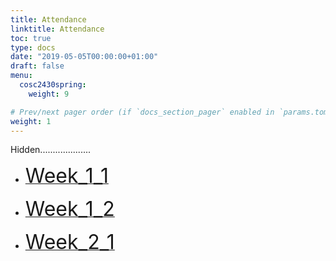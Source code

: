 ```yaml
---
title: Attendance
linktitle: Attendance
toc: true
type: docs
date: "2019-05-05T00:00:00+01:00"
draft: false
menu:
  cosc2430spring:
    weight: 9

# Prev/next pager order (if `docs_section_pager` enabled in `params.toml`)
weight: 1
---
```

Hidden....................




*  [<font size="6"> Week_1_1  </font>](https://forms.gle/LdHsyLiz6Xs4xAvM7)



*  [<font size="6"> Week_1_2  </font>](https://forms.gle/XPSHdKX5uzZKBvUw7) 



*  [<font size="6"> Week_2_1  </font>](https://forms.gle/4J9x3HGa1tPTgXKm9) 
<!-- 

*  [<font size="6"> Week_2_2  </font>](https://forms.gle/9eypUnMW6itNjSi27) 

*  [<font size="6"> Week_3_1  </font>](https://forms.gle/3HZrh3tszoQ9QB5M6)

*  [<font size="6"> Week_3_2  </font>](https://forms.gle/QSt342GehpzyqmsX8)


*  [<font size="6"> Week_4_1  </font>](https://forms.gle/SztGJ2yEuRqtCiVH7)

*  [<font size="6"> Week_4_2  </font>](https://forms.gle/mPRJXotyRaJ2k1ET8)


*  [<font size="6"> Week_5_1  </font>](https://forms.gle/AhsEV9wA6oFjE53c6)

*  [<font size="6"> Week_5_2  </font>](https://forms.gle/HA5U4n1N6uWEko3B9)



*  [<font size="6"> Week_6_2  </font>](https://forms.gle/UvBgyqGRvGntGUf78)


*  [<font size="6"> Week_7_1  </font>](https://forms.gle/FXMhzsaEng9yb2e68)

*  [<font size="6"> Week_7_2  </font>](https://forms.gle/SN16AJCSZkHZomoW6) 

*  [<font size="6"> Week_8_1  </font>](https://forms.gle/z9KsoWfFSRH6ccQu7) 

*  [<font size="6"> Week_8_2  </font>](https://forms.gle/Nc5vQ6Q1KFpWgPiS6) 

*  [<font size="6"> Week_9_1  </font>](https://forms.gle/4PGMuxLWBckbrN3x9)

*  [<font size="6"> Week_9_2  </font>](https://forms.gle/VeFjPRaxb5KGQjTJA)


*  [<font size="6"> Week_10_1  </font>](https://forms.gle/A8goVU5EAgPMXHs28)



*  [<font size="6"> Week_11_1  </font>](https://forms.gle/JmaTCReGvL37jnQL9)

*  [<font size="6"> Week_11_2  </font>](https://forms.gle/HA5U4n1N6uWEko3B9)



*  [<font size="6"> Week_12_1  </font>](https://forms.gle/yR6p9P5VB9aPjgrz8) 

*  [<font size="6"> Week_12_2  </font>](https://forms.gle/GZftqxmrKpcwNvTKA) 

*  [<font size="6"> Week_13_1  </font>](https://forms.gle/NDyuo5HitxxgHNPN7)

*  [<font size="6"> Week_13_2  </font>](https://forms.gle/wFgYz8FzBRRojvQQA)


*  [<font size="6"> Week_14_1  </font>](https://forms.gle/DLc9RYXnjAsem4mz9)


-->




